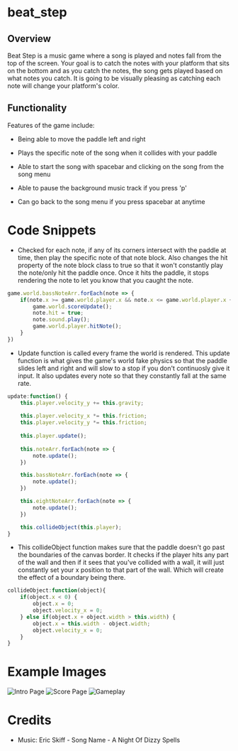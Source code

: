 # beat_step

## Overview

Beat Step is a music game where a song is played and notes fall from the top of the screen.  Your goal is to catch the notes with your  platform that sits on the bottom and as you catch the notes, the song gets played based on what notes you catch.  It is going to be visually pleasing as catching each note will change your platform's color.  

## Functionality

Features of the game include:

* Being able to move the paddle left and right

* Plays the specific note of the song when it collides with your paddle

* Able to start the song with spacebar and clicking on the song from the song menu

* Able to pause the background music track if you press 'p'

* Can go back to the song menu if you press spacebar at anytime

# Code Snippets

* Checked for each note, if any of its corners intersect with the paddle at time, then play the specific note of that note block.  Also changes the hit property of the note block class to true so that it won't constantly play the note/only hit the paddle once.  Once it hits the paddle, it stops rendering the note to let you know that you caught the note.

```javascript
game.world.bassNoteArr.forEach(note => {
    if(note.x >= game.world.player.x && note.x <= game.world.player.x + 24 && note.y >= game.world.player.y && note.y <= game.world.player.y + 4 && !note.hit){
        game.world.scoreUpdate();
        note.hit = true;
        note.sound.play();
        game.world.player.hitNote();
    }
})
```

* Update function is called every frame the world is rendered.  This update function is what gives the game's world fake physics so that the paddle slides left and right and will slow to a stop if you don't continuosly give it input.  It also updates every note so that they constantly fall at the same rate.  

```javascript
update:function() {
    this.player.velocity_y += this.gravity;
    
    this.player.velocity_x *= this.friction;
    this.player.velocity_y *= this.friction;
    
    this.player.update();
    
    this.noteArr.forEach(note => {
        note.update();
    })

    this.bassNoteArr.forEach(note => {
        note.update();
    })

    this.eightNoteArr.forEach(note => {
        note.update();
    })

    this.collideObject(this.player);
}
```

* This collideObject function makes sure that the paddle doesn't go past the boundaries of the canvas border.  It checks if the player hits any part of the wall and then if it sees that you've collided with a wall, it will just constantly set your x position to that part of the wall.  Which will create the effect of a boundary being there.

```javascript
collideObject:function(object){
    if(object.x < 0) {
        object.x = 0;
        object.velocity_x = 0;
    } else if(object.x + object.width > this.width) {
        object.x = this.width - object.width;
        object.velocity_x = 0;
    } 
}
```

# Example Images
![Intro Page](https://github.com/dojobuns/pixel-beat/blob/master/src/images/portfoliositepixel.png)
![Score Page](https://github.com/dojobuns/pixel-beat/blob/master/src/images/soclosetoperfectscorepixel.png)
![Gameplay](https://github.com/dojobuns/pixel-beat/blob/master/src/images/thirteenscorepixel.png)

# Credits
* Music: Eric Skiff - Song Name - A Night Of Dizzy Spells